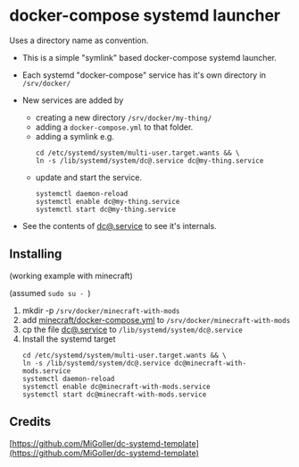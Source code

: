 # docker-compose systemd launcher

Uses a directory name as convention.

* This is a simple "symlink" based docker-compose systemd launcher. 
* Each systemd "docker-compose" service has it's own directory in `/srv/docker/`
* New services are added by 
   - creating a new directory `/srv/docker/my-thing/`
   - adding a `docker-compose.yml` to that folder.
   - adding a symlink e.g.
     ```
     cd /etc/systemd/system/multi-user.target.wants && \
     ln -s /lib/systemd/system/dc@.service dc@my-thing.service 
     ```
   - update and start the service.
     ```
     systemctl daemon-reload
     systemctl enable dc@my-thing.service
     systemctl start dc@my-thing.service
     ```

* See the contents of [dc@.service](dc@.service) to see it's internals.
    

## Installing

(working example with minecraft)

(assumed `sudo su - `)
1. mkdir -p `/srv/docker/minecraft-with-mods`
2. add [minecraft/docker-compose.yml](minecraft/docker-compose.yml) to `/srv/docker/minecraft-with-mods`
3. cp the file [dc@.service](dc@.service) to  `/lib/systemd/system/dc@.service`
4. Install the systemd target 
     ```
     cd /etc/systemd/system/multi-user.target.wants && \
     ln -s /lib/systemd/system/dc@.service dc@minecraft-with-mods.service 
     systemctl daemon-reload
     systemctl enable dc@minecraft-with-mods.service
     systemctl start dc@minecraft-with-mods.service
     ```

## Credits

[https://github.com/MiGoller/dc-systemd-template](https://github.com/MiGoller/dc-systemd-template)
